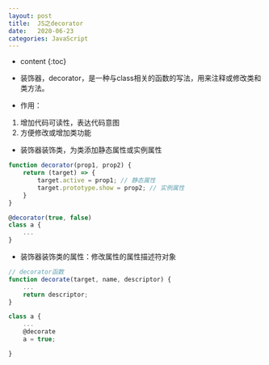 ```yaml
---
layout: post
title:  JS之decorator
date:   2020-06-23
categories: JavaScript
---
```


* content
{:toc}


- 装饰器，decorator，是一种与class相关的函数的写法，用来注释或修改类和类方法。

- 作用：

1. 增加代码可读性，表达代码意图
2. 方便修改或增加类功能

- 装饰器装饰类，为类添加静态属性或实例属性

```js
function decorator(prop1, prop2) {
    return (target) => {
        target.active = prop1; // 静态属性
        target.prototype.show = prop2; // 实例属性
    }
}

@decorator(true, false)
class a {
    ...
}
```

- 装饰器装饰类的属性：修改属性的属性描述符对象

```js
// decorator函数
function decorate(target, name, descriptor) {
    ...
    return descriptor;
}

class a {
    ...
    @decorate
    a = true;

}
```
